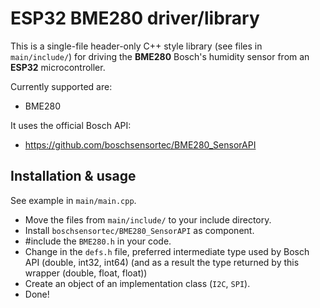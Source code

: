 # ESP32 BME280 driver/library

This is a single-file header-only C++ style library (see files in `main/include/`) for driving the **BME280** Bosch's humidity sensor from an **ESP32** microcontroller.

Currently supported are:
- BME280


It uses the official Bosch API:
- https://github.com/boschsensortec/BME280_SensorAPI


## Installation & usage
See example in `main/main.cpp`.

- Move the files from `main/include/` to your include directory.
- Install `boschsensortec/BME280_SensorAPI` as component.
- #include the `BME280.h` in your code.
- Change in the `defs.h` file, preferred intermediate type used by Bosch API (double, int32, int64) (and as a result the type returned by this wrapper (double, float, float))
- Create an object of an implementation class (`I2C`, `SPI`).
- Done!

